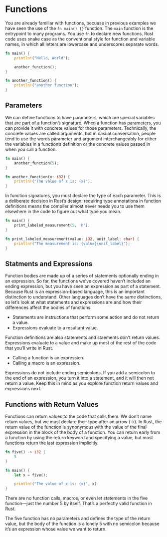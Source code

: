 # Functions
<!-- toc -->
You are already familiar with functions, becuase in previous examples we have seen the use of the `fn main() {}` function. The `main` function is the entrypoint to many programs. You use `fn` to declare new functions. Rust code uses snake case as the conventional style for function and variable names, in which all letters are lowercase and underscores separate words. 

```rust
fn main() {
    println!("Hello, World");

    another_function();
}

fn another_function() {
    println!("another function");
}
```
## Parameters

We can define functions to have parameters, which are special variables that are part of a function’s signature. When a function has parameters, you can provide it with concrete values for those parameters. Technically, the concrete values are called arguments, but in casual conversation, people tend to use the words parameter and argument interchangeably for either the variables in a function’s definition or the concrete values passed in when you call a function.

```rust
fn main() {
    another_function(5);
}

fn another_function(x: i32) {
    println!("The value of x is: {x}");
}
```

In function signatures, you must declare the type of each parameter. This is a deliberate decision in Rust’s design: requiring type annotations in function definitions means the compiler almost never needs you to use them elsewhere in the code to figure out what type you mean.

```rust
fn main() {
    print_labeled_measurement(5, 'h');
}

fn print_labeled_measurement(value: i32, unit_label: char) {
    println!("The measurement is: {value}{unit_label}");
}
```

## Statments and Expressions

Function bodies are made up of a series of statements optionally ending in an expression. So far, the functions we’ve covered haven’t included an ending expression, but you have seen an expression as part of a statement. Because Rust is an expression-based language, this is an important distinction to understand. Other languages don’t have the same distinctions, so let’s look at what statements and expressions are and how their differences affect the bodies of functions.

- Statements are instructions that perform some action and do not return a value. 
- Expressions evaluate to a resultant value.

Function definitions are also statements and staements don't return values. Expressions evaluate to a value and make up most of the rest of the code that you’ll write in Rust.

- Calling a function is an expression. 
- Calling a macro is an expression.

Expressions do not include ending semicolons. If you add a semicolon to the end of an expression, you turn it into a statement, and it will then not return a value. Keep this in mind as you explore function return values and expressions next.

## Functions with Return Values

Functions can return values to the code that calls them. We don’t name return values, but we must declare their type after an arrow (->). In Rust, the return value of the function is synonymous with the value of the final expression in the block of the body of a function. You can return early from a function by using the return keyword and specifying a value, but most functions return the last expression implicitly.

```rust
fn five() -> i32 {
    5
}

fn main() {
    let x = five();

    println!("The value of x is: {x}", x)
}
```
There are no function calls, macros, or even let statements in the five function—just the number 5 by itself. That’s a perfectly valid function in Rust.

The five function has no parameters and defines the type of the return value, but the body of the function is a lonely 5 with no semicolon because it’s an expression whose value we want to return.